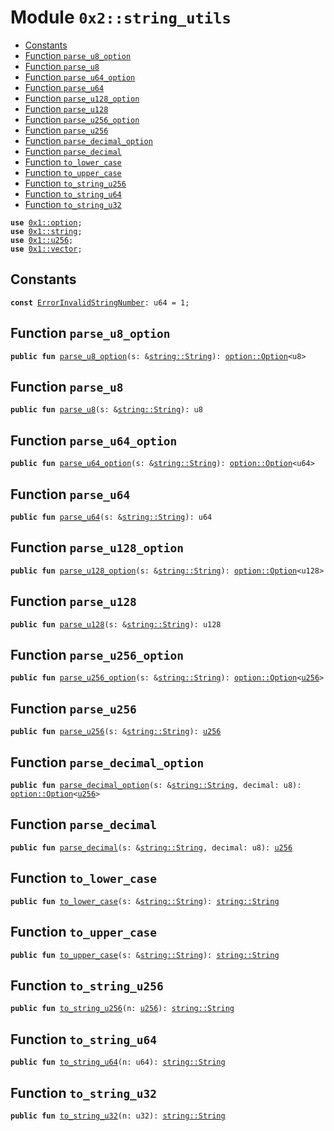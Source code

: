 
<a name="0x2_string_utils"></a>

# Module `0x2::string_utils`



-  [Constants](#@Constants_0)
-  [Function `parse_u8_option`](#0x2_string_utils_parse_u8_option)
-  [Function `parse_u8`](#0x2_string_utils_parse_u8)
-  [Function `parse_u64_option`](#0x2_string_utils_parse_u64_option)
-  [Function `parse_u64`](#0x2_string_utils_parse_u64)
-  [Function `parse_u128_option`](#0x2_string_utils_parse_u128_option)
-  [Function `parse_u128`](#0x2_string_utils_parse_u128)
-  [Function `parse_u256_option`](#0x2_string_utils_parse_u256_option)
-  [Function `parse_u256`](#0x2_string_utils_parse_u256)
-  [Function `parse_decimal_option`](#0x2_string_utils_parse_decimal_option)
-  [Function `parse_decimal`](#0x2_string_utils_parse_decimal)
-  [Function `to_lower_case`](#0x2_string_utils_to_lower_case)
-  [Function `to_upper_case`](#0x2_string_utils_to_upper_case)
-  [Function `to_string_u256`](#0x2_string_utils_to_string_u256)
-  [Function `to_string_u64`](#0x2_string_utils_to_string_u64)
-  [Function `to_string_u32`](#0x2_string_utils_to_string_u32)


<pre><code><b>use</b> <a href="">0x1::option</a>;
<b>use</b> <a href="">0x1::string</a>;
<b>use</b> <a href="">0x1::u256</a>;
<b>use</b> <a href="">0x1::vector</a>;
</code></pre>



<a name="@Constants_0"></a>

## Constants


<a name="0x2_string_utils_ErrorInvalidStringNumber"></a>



<pre><code><b>const</b> <a href="string_utils.md#0x2_string_utils_ErrorInvalidStringNumber">ErrorInvalidStringNumber</a>: u64 = 1;
</code></pre>



<a name="0x2_string_utils_parse_u8_option"></a>

## Function `parse_u8_option`



<pre><code><b>public</b> <b>fun</b> <a href="string_utils.md#0x2_string_utils_parse_u8_option">parse_u8_option</a>(s: &<a href="_String">string::String</a>): <a href="_Option">option::Option</a>&lt;u8&gt;
</code></pre>



<a name="0x2_string_utils_parse_u8"></a>

## Function `parse_u8`



<pre><code><b>public</b> <b>fun</b> <a href="string_utils.md#0x2_string_utils_parse_u8">parse_u8</a>(s: &<a href="_String">string::String</a>): u8
</code></pre>



<a name="0x2_string_utils_parse_u64_option"></a>

## Function `parse_u64_option`



<pre><code><b>public</b> <b>fun</b> <a href="string_utils.md#0x2_string_utils_parse_u64_option">parse_u64_option</a>(s: &<a href="_String">string::String</a>): <a href="_Option">option::Option</a>&lt;u64&gt;
</code></pre>



<a name="0x2_string_utils_parse_u64"></a>

## Function `parse_u64`



<pre><code><b>public</b> <b>fun</b> <a href="string_utils.md#0x2_string_utils_parse_u64">parse_u64</a>(s: &<a href="_String">string::String</a>): u64
</code></pre>



<a name="0x2_string_utils_parse_u128_option"></a>

## Function `parse_u128_option`



<pre><code><b>public</b> <b>fun</b> <a href="string_utils.md#0x2_string_utils_parse_u128_option">parse_u128_option</a>(s: &<a href="_String">string::String</a>): <a href="_Option">option::Option</a>&lt;u128&gt;
</code></pre>



<a name="0x2_string_utils_parse_u128"></a>

## Function `parse_u128`



<pre><code><b>public</b> <b>fun</b> <a href="string_utils.md#0x2_string_utils_parse_u128">parse_u128</a>(s: &<a href="_String">string::String</a>): u128
</code></pre>



<a name="0x2_string_utils_parse_u256_option"></a>

## Function `parse_u256_option`



<pre><code><b>public</b> <b>fun</b> <a href="string_utils.md#0x2_string_utils_parse_u256_option">parse_u256_option</a>(s: &<a href="_String">string::String</a>): <a href="_Option">option::Option</a>&lt;<a href="">u256</a>&gt;
</code></pre>



<a name="0x2_string_utils_parse_u256"></a>

## Function `parse_u256`



<pre><code><b>public</b> <b>fun</b> <a href="string_utils.md#0x2_string_utils_parse_u256">parse_u256</a>(s: &<a href="_String">string::String</a>): <a href="">u256</a>
</code></pre>



<a name="0x2_string_utils_parse_decimal_option"></a>

## Function `parse_decimal_option`



<pre><code><b>public</b> <b>fun</b> <a href="string_utils.md#0x2_string_utils_parse_decimal_option">parse_decimal_option</a>(s: &<a href="_String">string::String</a>, decimal: u8): <a href="_Option">option::Option</a>&lt;<a href="">u256</a>&gt;
</code></pre>



<a name="0x2_string_utils_parse_decimal"></a>

## Function `parse_decimal`



<pre><code><b>public</b> <b>fun</b> <a href="string_utils.md#0x2_string_utils_parse_decimal">parse_decimal</a>(s: &<a href="_String">string::String</a>, decimal: u8): <a href="">u256</a>
</code></pre>



<a name="0x2_string_utils_to_lower_case"></a>

## Function `to_lower_case`



<pre><code><b>public</b> <b>fun</b> <a href="string_utils.md#0x2_string_utils_to_lower_case">to_lower_case</a>(s: &<a href="_String">string::String</a>): <a href="_String">string::String</a>
</code></pre>



<a name="0x2_string_utils_to_upper_case"></a>

## Function `to_upper_case`



<pre><code><b>public</b> <b>fun</b> <a href="string_utils.md#0x2_string_utils_to_upper_case">to_upper_case</a>(s: &<a href="_String">string::String</a>): <a href="_String">string::String</a>
</code></pre>



<a name="0x2_string_utils_to_string_u256"></a>

## Function `to_string_u256`



<pre><code><b>public</b> <b>fun</b> <a href="string_utils.md#0x2_string_utils_to_string_u256">to_string_u256</a>(n: <a href="">u256</a>): <a href="_String">string::String</a>
</code></pre>



<a name="0x2_string_utils_to_string_u64"></a>

## Function `to_string_u64`



<pre><code><b>public</b> <b>fun</b> <a href="string_utils.md#0x2_string_utils_to_string_u64">to_string_u64</a>(n: u64): <a href="_String">string::String</a>
</code></pre>



<a name="0x2_string_utils_to_string_u32"></a>

## Function `to_string_u32`



<pre><code><b>public</b> <b>fun</b> <a href="string_utils.md#0x2_string_utils_to_string_u32">to_string_u32</a>(n: u32): <a href="_String">string::String</a>
</code></pre>
